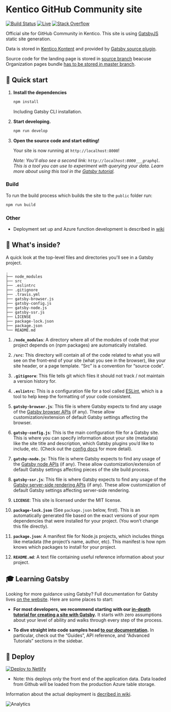 # Kentico GitHub Community site

[![Build Status](https://api.travis-ci.com/Kentico/kentico.github.io.svg?branch=source)](https://travis-ci.com/Kentico/kentico.github.io)
[![Live](https://img.shields.io/badge/live-demo-brightgreen.svg)](https://kentico.github.io)
[![Stack Overflow](https://img.shields.io/badge/Stack%20Overflow-ASK%20NOW-FE7A16.svg?logo=stackoverflow&logoColor=white)](https://stackoverflow.com/tags/kentico-cloud)

Official site for GitHub Community in Kentico. This site is using [GatsbyJS](https://next.gatsbyjs.org) static site generation.

Data is stored in [Kentico Kontent](https://kontent.ai) and provided by [Gatsby source plugin](https://github.com/Kentico/gatsby-source-kontent).

Source code for the landing page is stored in [source branch](https://github.com/Kentico/kentico.github.io/tree/source) beacuse Organization pages bundle [has to be stored in master branch](https://help.github.com/articles/user-organization-and-project-pages/#user-and-organization-pages-sites).

## 🚀 Quick start

1. **Install the dependencies**

    ```sh
    npm install
    ```

    Including Gatsby CLI installation.

3. **Start developing.**

    ```sh
    npm run develop  
    ```

4. **Open the source code and start editing!**

    Your site is now running at `http://localhost:8000`!

    *Note: You'll also see a second link: `http://localhost:8000___graphql`. This is a tool you can use to experiment with querying your data. Learn more about using this tool in the [Gatsby tutorial](https://next.gatsbyjs.org/tutorial/part-five/#introducing-graphiql).*

### Build

To run the build process which builds the site to the `public` folder run:

```sh
npm run build
```

### Other

* Deployment set up and Azure function development is described in [wiki](https://github.com/Kentico/kentico.github.io/wiki)

## 🧐 What's inside?

A quick look at the top-level files and directories you'll see in a Gatsby project.

    .
    ├── node_modules
    ├── src
    ├── .eslintrc
    ├── .gitignore
    ├── .travis.yml
    ├── gatsby-browser.js
    ├── gatsby-config.js
    ├── gatsby-node.js
    ├── gatsby-ssr.js
    ├── LICENSE
    ├── package-lock.json
    ├── package.json
    └── README.md

  1.  **`/node_modules`**: A directory where all of the modules of code that your project depends on (npm packages) are automatically installed.  
  
  2.  **`/src`**: This directory will contain all of the code related to what you will see on the front-end of your site (what you see in the browser), like your site header, or a page template. “Src” is a convention for “source code”.
  
  3.  **`.gitignore`**: This file tells git which files it should not track / not maintain a version history for.
  
  4.  **`.eslintrc`**: This is a configuration file for a tool called [ESLint](https://eslint.org/), which is a tool to help keep the formatting of your code consistent.
  
  5.  **`gatsby-browser.js`**: This file is where Gatsby expects to find any usage of the [Gatsby browser APIs](https://next.gatsbyjs.org/docs/browser-apis/) (if any). These allow customization/extension of default Gatsby settings affecting the browser.
  
  6.  **`gatsby-config.js`**: This is the main configuration file for a Gatsby site. This is where you can specify information about your site (metadata) like the site title and description, which Gatsby plugins you’d like to include, etc. (Check out the [config docs](https://next.gatsbyjs.org/docs/gatsby-config/) for more detail).
  
  7.  **`gatsby-node.js`**: This file is where Gatsby expects to find any usage of the [Gatsby node APIs](https://next.gatsbyjs.org/docs/node-apis/) (if any). These allow customization/extension of default Gatsby settings affecting pieces of the site build process.
  
  8.  **`gatsby-ssr.js`**: This file is where Gatsby expects to find any usage of the [Gatsby server-side rendering APIs](https://next.gatsbyjs.org/docs/ssr-apis/) (if any). These allow customization of default Gatsby settings affecting server-side rendering.
  
  9.  **`LICENSE`**: This site is licensed under the MIT license.
  
  10.  **`package-lock.json`** (See `package.json` below, first). This is an automatically generated file based on the exact versions of your npm dependencies that were installed for your project. (You won’t change this file directly).
  
  11.  **`package.json`**: A manifest file for Node.js projects, which includes things like metadata (the project’s name, author, etc). This manifest is how npm knows which packages to install for your project.
  
  12.  **`README.md`**: A text file containing useful reference information about your project.

## 🎓 Learning Gatsby

Looking for more guidance using Gatsby? Full documentation for Gatsby lives [on the website](https://next.gatsbyjs.org/). Here are some places to start:

-   **For most developers, we recommend starting with our [in-depth tutorial for creating a site with Gatsby](https://next.gatsbyjs.org/tutorial/).** It starts with zero assumptions about your level of ability and walks through every step of the process.

-   **To dive straight into code samples head [to our documentation](https://next.gatsbyjs.org/docs/).** In particular, check out the “Guides”, API reference, and “Advanced Tutorials” sections in the sidebar.

## 💫 Deploy

[![Deploy to Netlify](https://www.netlify.com/img/deploy/button.svg)](https://app.netlify.com/start/deploy?repository=https://github.com/Kentico/kentico.github.io)

* Note: this deploys only the front end of the application data. Data loaded from Github will be loaded from the production Azure table storage.

Information about the actual deployment is [decribed in wiki](https://github.com/Kentico/kentico.github.io/wiki/How-does-the-automatic-deployment-works).

![Analytics](https://kentico-ga-beacon.azurewebsites.net/api/UA-69014260-4/Kentico/kentico.github.io?pixel)
